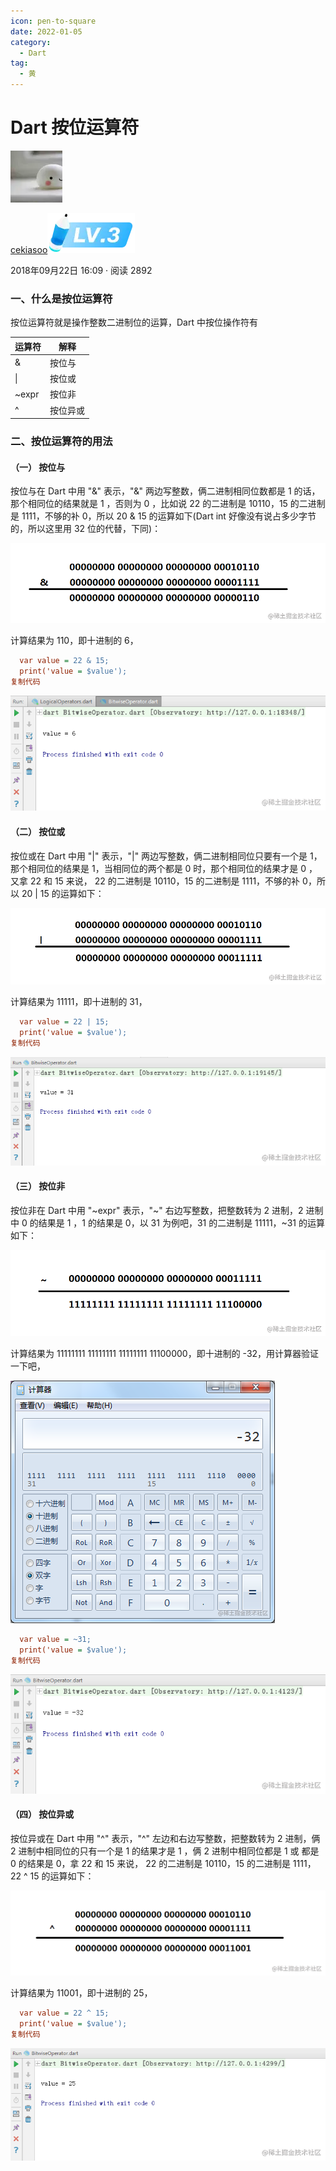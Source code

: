 ```yaml
---
icon: pen-to-square
date: 2022-01-05
category:
  - Dart
tag:
  - 黄
---
```


# Dart 按位运算符

[![img](./FILES/dart_bit_compute.md/7ada550c.webp)](https://juejin.cn/user/184373684214733)

[cekiasoo![lv-3](./FILES/dart_bit_compute.md/3a6db764.webp)](https://juejin.cn/user/184373684214733)

2018年09月22日 16:09 ·  阅读 2892

### 一、什么是按位运算符

按位运算符就是操作整数二进制位的运算，Dart 中按位操作符有

| 运算符 | 解释     |
| ------ | -------- |
| &      | 按位与   |
| \|     | 按位或   |
| ~expr  | 按位非   |
| ^      | 按位异或 |

### 二、按位运算符的用法

#### （一） 按位与

按位与在 Dart 中用 "&" 表示，"&" 两边写整数，俩二进制相同位数都是 1 的话，那个相同位的结果就是 1 ，否则为 0 ，比如说 22 的二进制是 10110，15 的二进制是 1111，不够的补 0，所以 20 & 15 的运算如下(Dart int 好像没有说占多少字节的，所以这里用 32 位的代替，下同)：



![截图](./FILES/dart_bit_compute.md/39698eb7.png)



计算结果为 110，即十进制的 6，

```ini
  var value = 22 & 15;
  print('value = $value');
复制代码
```



![截图](./FILES/dart_bit_compute.md/a435ec42.png)



#### （二） 按位或

按位或在 Dart 中用 "|" 表示，"|" 两边写整数，俩二进制相同位只要有一个是 1，那个相同位的结果是 1，当相同位的两个都是 0 时，那个相同位的结果才是 0 ，又拿 22 和 15 来说， 22 的二进制是 10110，15 的二进制是 1111，不够的补 0，所以 20 | 15 的运算如下：



![截图](./FILES/dart_bit_compute.md/4acbf7b6.png)



计算结果为 11111，即十进制的 31，

```ini
  var value = 22 | 15;
  print('value = $value');
复制代码
```



![截图](./FILES/dart_bit_compute.md/f709679e.png)



#### （三） 按位非

按位非在 Dart 中用 "~expr" 表示，"~" 右边写整数，把整数转为 2 进制，2 进制中 0 的结果是 1 ，1 的结果是 0，以 31 为例吧，31 的二进制是 11111，~31 的运算如下：



![截图](./FILES/dart_bit_compute.md/182ce040.png)



计算结果为 11111111 11111111 11111111 11100000，即十进制的 -32，用计算器验证一下吧，



![截图](./FILES/dart_bit_compute.md/36094613.png)



```ini
  var value = ~31;
  print('value = $value');
复制代码
```



![截图](./FILES/dart_bit_compute.md/fd2d0306.png)



#### （四） 按位异或

按位异或在 Dart 中用 "^" 表示，"^" 左边和右边写整数，把整数转为 2 进制，俩 2 进制中相同位的只有一个是 1 的结果才是 1 ，俩 2 进制中相同位都是 1 或 都是 0 的结果是 0，拿 22 和 15 来说， 22 的二进制是 10110，15 的二进制是 1111，22 ^ 15 的运算如下：



![截图](./FILES/dart_bit_compute.md/85bf9b80.png)



计算结果为 11001，即十进制的 25，

```ini
  var value = 22 ^ 15;
  print('value = $value');
复制代码
```



![截图](./FILES/dart_bit_compute.md/07bfc305.png)